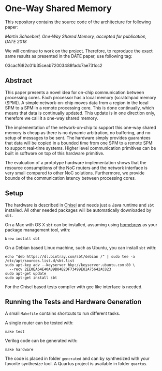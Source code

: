# One-Way Shared Memory

This repository contains the source code of the architecture for following paper:

*Martin Schoeberl, One-Way Shared Memory, accepted for publication, DATE 2018*

We will continue to work on the project. Therefore, to reproduce the exact
same results as presented in the DATE paper, use following tag:

03cacf682c01b35ceab72003488fadc7ae731cc2


## Abstract

This paper presents a novel idea for on-chip communication between processing cores.
Each processor has a local memory (scratchpad memory (SPM)). A simple network-on-chip
moves data from a region in the local SPM to a SPM in a remote processing core.
This is done continually, which means that data is continually updated.
This update is in one direction only, therefore we call it a one-way shared memory.

The implementation of the network-on-chip to support this one-way shared memory
is cheap as there is no dynamic arbitration, no buffering, and no setup of
messages to be sent.
The hardware simply provides guarantees that data will be copied in a bounded time
from one SPM to a remote SPM to support real-time systems.
Higher level communication primitives can be built in software on top of this
hardware primitive.

The evaluation of a prototype hardware implementation shows that the resource
consumptions of the NoC routers and the network interface is very small compared
to other NoC solutions. Furthermore, we provide bounds of the communication latency
between processing cores.

## Setup

The hardware is described in [Chisel](https://chisel.eecs.berkeley.edu/)
and needs just a Java runtime and `sbt` installed. All other needed packages
will be automatically downloaded by `sbt`.


On a Mac with OS X `sbt` can be installed, assuming using [homebrew](http://brew.sh/)
as your package management tool, with:
```
brew install sbt
```

On a Debian based Linux machine, such as Ubuntu, you can install `sbt` with:
```
echo "deb https://dl.bintray.com/sbt/debian /" | sudo tee -a /etc/apt/sources.list.d/sbt.list
sudo apt-key adv --keyserver hkp://keyserver.ubuntu.com:80 \
  --recv 2EE0EA64E40A89B84B2DF73499E82A75642AC823
sudo apt-get update
sudo apt-get install sbt
```

For the Chisel based tests compiler with gcc like interface is needed.

## Running the Tests and Hardware Generation

A small `Makefile` contains shortcuts to run different tasks.

A single router can be tested with:
```
make test
```

Verilog code can be generated with:
```
make hardware
```
The code is placed in folder `generated` and can by synthesized with your
favorite synthesize tool. A Quartus project is available in folder `quartus`.
